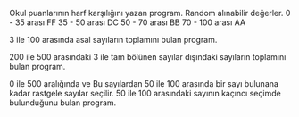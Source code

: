 Okul puanlarının harf karşılığını yazan program.
Random alınabilir değerler.
0 - 35 arası FF
35 - 50 arası DC
50 - 70 arası BB
70 - 100 arası AA

3 ile 100 arasında asal sayıların toplamını bulan program.

200 ile 500 arasındaki 3 ile tam bölünen sayılar dışındaki sayıların toplamını bulan program.

0 ile 500 aralığında ve
Bu sayılardan 50 ile 100 arasında bir sayı bulunana kadar rastgele sayılar seçilir.
50 ile 100 arasındaki sayının kaçıncı seçimde bulunduğunu bulan program.

